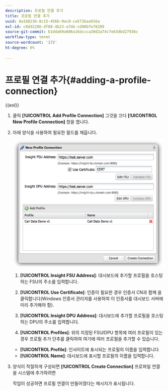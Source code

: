 ```yaml
---
description: 프로필 연결 추가
title: 프로필 연결 추가
uuid: 0a168236-8c15-456b-9ac8-ca572baa916a
exl-id: c8dd2286-df88-4b23-a7de-cd90bfe76289
source-git-commit: b1dda69a606a16dccca30d2a74c7e63dbd27936c
workflow-type: tm+mt
source-wordcount: '172'
ht-degree: 6%

---
```


# 프로필 연결 추가{#adding-a-profile-connection}

{{eol}}

1. 클릭 **[!UICONTROL Add Profile Connection]** 그것을 끄다 **[!UICONTROL New Profile Connection]** 창을 엽니다.
1. 아래 양식을 사용하여 필요한 필드를 채웁니다.

   ![](assets/new_profile_connection.png)

   1. **[!UICONTROL Insight FSU Address]**: 대시보드에 추가할 프로필을 호스팅하는 FSU의 주소를 입력합니다.

   1. **[!UICONTROL Use Certificate]**: 인증이 필요한 경우 인증서 CN과 함께 을 클릭합니다(Windows 인증서 관리자를 사용하여 이 인증서를 대시보드 서버에 미리 추가해야 함).
   1. **[!UICONTROL Insight DPU Address]**: 대시보드에 추가할 프로필을 호스팅하는 DPU의 주소를 입력합니다.
   1. **[!UICONTROL Profiles]**: 위의 지정된 FSU/DPU 항목에 여러 프로필이 있는 경우 프로필 추가 단추를 클릭하여 여기에 여러 프로필을 추가할 수 있습니다.
   * **[!UICONTROL Profile]**: 인사이트에 표시되는 프로필의 이름을 입력합니다
   * **[!UICONTROL Name]**: 대시보드에 표시할 프로필의 이름을 입력합니다.


1. 양식이 적절하게 구성되면 **[!UICONTROL Create Connection]** 프로파일 연결을 시스템에 추가하려면

   작업이 성공하면 프로필 연결이 만들어졌다는 메시지가 표시됩니다.
